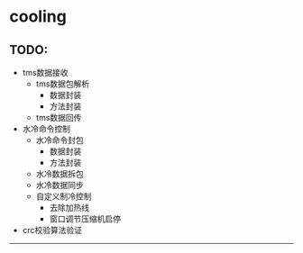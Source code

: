 # cooling
## TODO:
- tms数据接收
    - tms数据包解析
        - 数据封装
        - 方法封装
    - tms数据回传
- 水冷命令控制
    - 水冷命令封包
        - 数据封装
        - 方法封装
    - 水冷数据拆包
    - 水冷数据同步
    - 自定义制冷控制
        - 去除加热线
        - 窗口调节压缩机启停
- crc校验算法验证
---




